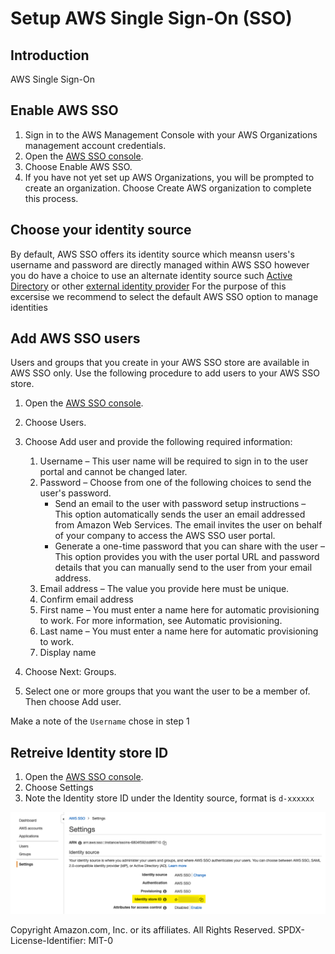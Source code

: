 # Setup AWS Single Sign-On (SSO)

## Introduction
AWS Single Sign-On 

## Enable AWS SSO

1. Sign in to the AWS Management Console with your AWS Organizations management account credentials.
2. Open the [AWS SSO console](https://console.aws.amazon.com/singlesignon).
3. Choose Enable AWS SSO.
4. If you have not yet set up AWS Organizations, you will be prompted to create an organization. Choose Create AWS organization to complete this process.

## Choose your identity source

By default, AWS SSO offers its identity source which meansn users's username and password are directly managed within AWS SSO however you do have a choice to use an alternate identity source such [Active Directory](https://docs.aws.amazon.com/singlesignon/latest/userguide/manage-your-identity-source-ad.html) or other [external identity provider](https://docs.aws.amazon.com/singlesignon/latest/userguide/manage-your-identity-source-idp.html)
For the purpose of this excersise we recommend to select the default AWS SSO option to manage identities

## Add AWS SSO users

Users and groups that you create in your AWS SSO store are available in AWS SSO only. Use the following procedure to add users to your AWS SSO store.

1. Open the [AWS SSO console](https://console.aws.amazon.com/singlesignon).
2. Choose Users.
3. Choose Add user and provide the following required information:
   1. Username – This user name will be required to sign in to the user portal and cannot be changed later.
   2. Password – Choose from one of the following choices to send the user's password.
      * Send an email to the user with password setup instructions – This option automatically sends the user an email addressed from Amazon Web Services. The email invites the user on behalf of your company to access the AWS SSO user portal.
      * Generate a one-time password that you can share with the user – This option provides you with the user portal URL and password details that you can manually send to the user from your email address.
   3. Email address – The value you provide here must be unique.
   4. Confirm email address
   5. First name – You must enter a name here for automatic provisioning to work. For more information, see Automatic provisioning.
   6. Last name – You must enter a name here for automatic provisioning to work.
   7. Display name

4. Choose Next: Groups.
5. Select one or more groups that you want the user to be a member of. Then choose Add user.

Make a note of the ```Username``` chose in step 1

## Retreive Identity store ID

1. Open the [AWS SSO console](https://console.aws.amazon.com/singlesignon).
2. Choose Settings
3. Note the Identity store ID under the Identity source, format is ```d-xxxxxx```

![image info](./img/sso-store-id.png)

Copyright Amazon.com, Inc. or its affiliates. All Rights Reserved.
SPDX-License-Identifier: MIT-0